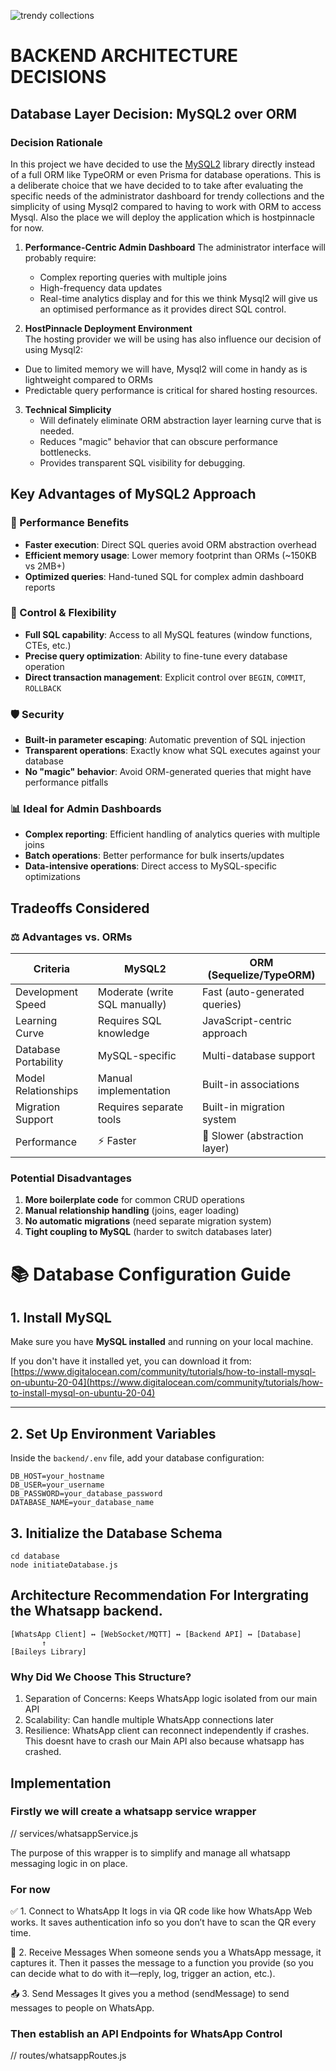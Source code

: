 ![trendy collections ](https://github.com/user-attachments/assets/f22843ea-95b9-4020-9fb2-f9891e136f65)


# BACKEND ARCHITECTURE DECISIONS

## Database Layer Decision: MySQL2 over ORM

### Decision Rationale

In this project we have decided to use the [MySQL2](https://github.com/sidorares/node-mysql2) library directly instead of a full ORM like TypeORM or even Prisma for database operations. This is a deliberate choice that we have decided to to take after evaluating the specific needs of the administrator dashboard for trendy collections and the simplicity of using Mysql2 compared to having to work with ORM to access Mysql. Also the place we will deploy the application which is hostpinnacle for now.

1. **Performance-Centric Admin Dashboard** 
The administrator interface will probably require:
   - Complex reporting queries with multiple joins
   - High-frequency data updates
   - Real-time analytics display
and for this we think Mysql2 will give us an optimised performance as it provides direct SQL control.

2. **HostPinnacle Deployment Environment**  
The hosting provider we will be using has also influence our decision of using Mysql2:
- Due to limited memory we will have, Mysql2 will come in handy as is lightweight compared to ORMs
- Predictable query performance is critical for shared hosting resources.

3. **Technical Simplicity**  
   - Will definately eliminate ORM abstraction layer learning curve that is needed.
   - Reduces "magic" behavior that can obscure performance bottlenecks.
   - Provides transparent SQL visibility for debugging.


## Key Advantages of MySQL2 Approach

### 🚀 Performance Benefits
- **Faster execution**: Direct SQL queries avoid ORM abstraction overhead
- **Efficient memory usage**: Lower memory footprint than ORMs (~150KB vs 2MB+)
- **Optimized queries**: Hand-tuned SQL for complex admin dashboard reports

### 💪 Control & Flexibility
- **Full SQL capability**: Access to all MySQL features (window functions, CTEs, etc.)
- **Precise query optimization**: Ability to fine-tune every database operation
- **Direct transaction management**: Explicit control over `BEGIN`, `COMMIT`, `ROLLBACK`

### 🛡️ Security
- **Built-in parameter escaping**: Automatic prevention of SQL injection
- **Transparent operations**: Exactly know what SQL executes against your database
- **No "magic" behavior**: Avoid ORM-generated queries that might have performance pitfalls

### 📊 Ideal for Admin Dashboards
- **Complex reporting**: Efficient handling of analytics queries with multiple joins
- **Batch operations**: Better performance for bulk inserts/updates
- **Data-intensive operations**: Direct access to MySQL-specific optimizations

## Tradeoffs Considered

### ⚖️ Advantages vs. ORMs

| Criteria               | MySQL2                          | ORM (Sequelize/TypeORM)        |
|------------------------|---------------------------------|---------------------------------|
| Development Speed      | Moderate (write SQL manually)   | Fast (auto-generated queries)   |
| Learning Curve         | Requires SQL knowledge         | JavaScript-centric approach    |
| Database Portability   | MySQL-specific                 | Multi-database support         |
| Model Relationships    | Manual implementation          | Built-in associations          |
| Migration Support      | Requires separate tools        | Built-in migration system      |
| Performance           | ⚡ Faster                      | 🐢 Slower (abstraction layer)  |

### Potential Disadvantages
1. **More boilerplate code** for common CRUD operations
2. **Manual relationship handling** (joins, eager loading)
3. **No automatic migrations** (need separate migration system)
4. **Tight coupling to MySQL** (harder to switch databases later)


# 📚 Database Configuration Guide

## 1. Install MySQL
Make sure you have **MySQL installed** and running on your local machine.

If you don't have it installed yet, you can download it from: [https://www.digitalocean.com/community/tutorials/how-to-install-mysql-on-ubuntu-20-04](https://www.digitalocean.com/community/tutorials/how-to-install-mysql-on-ubuntu-20-04)

---

## 2. Set Up Environment Variables
Inside the `backend/.env` file, add your database configuration:

```env
DB_HOST=your_hostname
DB_USER=your_username
DB_PASSWORD=your_database_password
DATABASE_NAME=your_database_name
```
## 3. Initialize the Database Schema

```
cd database
node initiateDatabase.js
```

## Architecture Recommendation For Intergrating the Whatsapp backend.
```
[WhatsApp Client] ↔ [WebSocket/MQTT] ↔ [Backend API] ↔ [Database]
       ↑
[Baileys Library]
```

### Why Did We Choose This Structure?
1. Separation of Concerns: Keeps WhatsApp logic isolated from our main API
2. Scalability: Can handle multiple WhatsApp connections later
3. Resilience: WhatsApp client can reconnect independently if crashes. This doesnt have to crash our Main API also because whatsapp has crashed.


## Implementation
### Firstly we will create a whatsapp service wrapper
// services/whatsappService.js

The purpose of this wrapper is to simplify and manage all whatsapp messaging logic in on place.

### For now
✅ 1. Connect to WhatsApp
It logs in via QR code like how WhatsApp Web works.
It saves authentication info so you don’t have to scan the QR every time.

📩 2. Receive Messages
When someone sends you a WhatsApp message, it captures it.
Then it passes the message to a function you provide (so you can decide what to do with it—reply, log, trigger an action, etc.).

📤 3. Send Messages
It gives you a method (sendMessage) to send messages to people on WhatsApp.

### Then establish an API Endpoints for WhatsApp Control
// routes/whatsappRoutes.js
